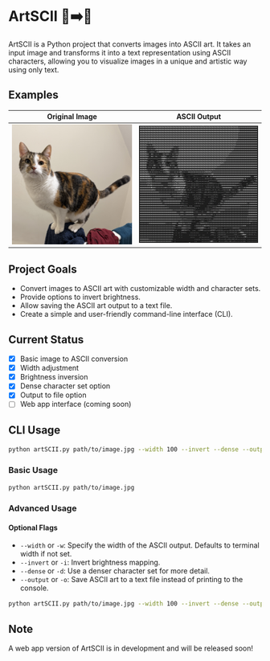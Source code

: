 # ArtSCII 🎨➡️🔡


ArtSCII is a Python project that converts images into ASCII art. It takes an input image and transforms it into a text representation using ASCII characters, allowing you to visualize images in a unique and artistic way using only text.

## Examples

| Original Image | ASCII Output |
|:-------------:|:-----------:|
| <img src="Examples/CatExample.JPG" width="400"/> | <img src="Examples/CatExampleASCII.png" width="400"/> |

## Project Goals

- Convert images to ASCII art with customizable width and character sets.
- Provide options to invert brightness.
- Allow saving the ASCII art output to a text file.
- Create a simple and user-friendly command-line interface (CLI).

## Current Status

- [x] Basic image to ASCII conversion
- [x] Width adjustment
- [x] Brightness inversion
- [x] Dense character set option
- [x] Output to file option
- [ ] Web app interface (coming soon)

## CLI Usage

```bash
python artSCII.py path/to/image.jpg --width 100 --invert --dense --output output.txt
```

### Basic Usage

```bash
python artSCII.py path/to/image.jpg
```

### Advanced Usage

#### Optional Flags

- `--width` or `-w`: Specify the width of the ASCII output. Defaults to terminal width if not set.
- `--invert` or `-i`: Invert brightness mapping.
- `--dense` or `-d`: Use a denser character set for more detail.
- `--output` or `-o`: Save ASCII art to a text file instead of printing to the console.

```bash
python artSCII.py path/to/image.jpg --width 100 --invert --dense --output output.txt
```



## Note

A web app version of ArtSCII is in development and will be released soon!
